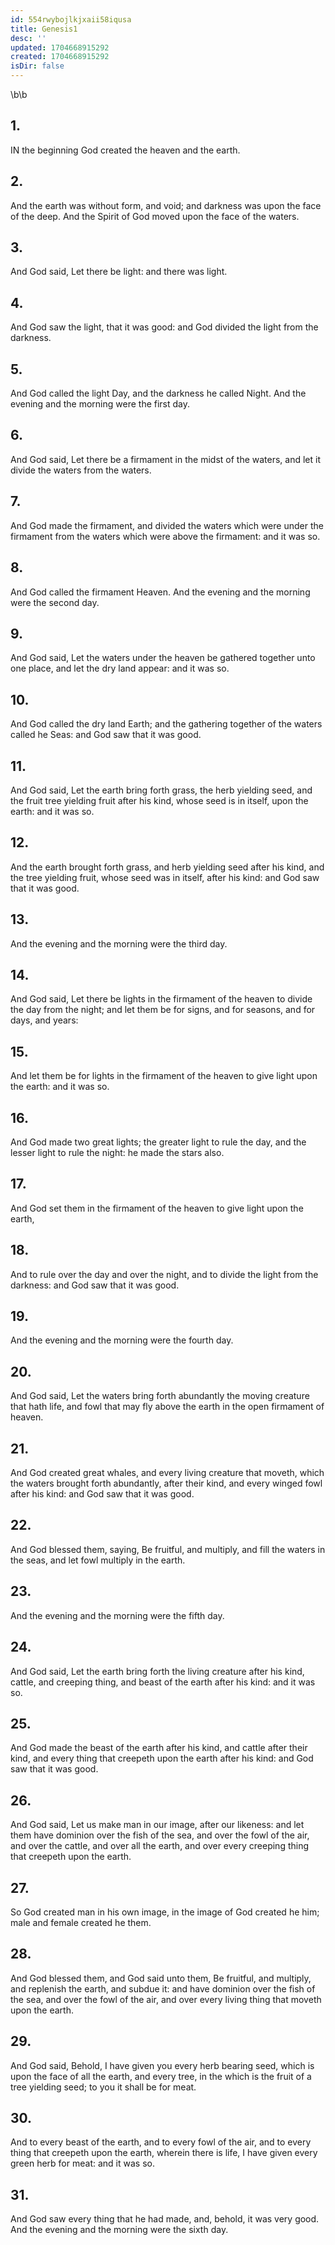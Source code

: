 ```yaml
---
id: 554rwybojlkjxaii58iqusa
title: Genesis1
desc: ''
updated: 1704668915292
created: 1704668915292
isDir: false
---
```

\b\b
## 1.
IN the beginning God created the heaven and the earth.
## 2.
And the earth was without form, and void; and darkness was upon the face of the deep.  And the Spirit of God moved upon the face of the waters.
## 3.
And God said, Let there be light: and there was light.
## 4.
And God saw the light, that it was good: and God divided the light from the darkness.
## 5.
And God called the light Day, and the darkness he called Night.  And the evening and the morning were the first day.
## 6.
And God said, Let there be a firmament in the midst of the waters, and let it divide the waters from the waters.
## 7.
And God made the firmament, and divided the waters which were under the firmament from the waters which were above the firmament: and it was so.
## 8.
And God called the firmament Heaven.  And the evening and the morning were the second day.
## 9.
And God said, Let the waters under the heaven be gathered together unto one place, and let the dry land appear: and it was so.
## 10.
And God called the dry land Earth; and the gathering together of the waters called he Seas: and God saw that it was good.
## 11.
And God said, Let the earth bring forth grass, the herb yielding seed, and the fruit tree yielding fruit after his kind, whose seed is in itself, upon the earth: and it was so.
## 12.
And the earth brought forth grass, and herb yielding seed after his kind, and the tree yielding fruit, whose seed was in itself, after his kind: and God saw that it was good.
## 13.
And the evening and the morning were the third day.
## 14.
And God said, Let there be lights in the firmament of the heaven to divide the day from the night; and let them be for signs, and for seasons, and for days, and years:
## 15.
And let them be for lights in the firmament of the heaven to give light upon the earth: and it was so.
## 16.
And God made two great lights; the greater light to rule the day, and the lesser light to rule the night: he made the stars also.
## 17.
And God set them in the firmament of the heaven to give light upon the earth,
## 18.
And to rule over the day and over the night, and to divide the light from the darkness: and God saw that it was good.
## 19.
And the evening and the morning were the fourth day.
## 20.
And God said, Let the waters bring forth abundantly the moving creature that hath life, and fowl that may fly above the earth in the open firmament of heaven.
## 21.
And God created great whales, and every living creature that moveth, which the waters brought forth abundantly, after their kind, and every winged fowl after his kind: and God saw that it was good.
## 22.
And God blessed them, saying, Be fruitful, and multiply, and fill the waters in the seas, and let fowl multiply in the earth.
## 23.
And the evening and the morning were the fifth day.
## 24.
And God said, Let the earth bring forth the living creature after his kind, cattle, and creeping thing, and beast of the earth after his kind: and it was so.
## 25.
And God made the beast of the earth after his kind, and cattle after their kind, and every thing that creepeth upon the earth after his kind: and God saw that it was good.
## 26.
And God said, Let us make man in our image, after our likeness: and let them have dominion over the fish of the sea, and over the fowl of the air, and over the cattle, and over all the earth, and over every creeping thing that creepeth upon the earth.
## 27.
So God created man in his own image, in the image of God created he him; male and female created he them.
## 28.
And God blessed them, and God said unto them, Be fruitful, and multiply, and replenish the earth, and subdue it: and have dominion over the fish of the sea, and over the fowl of the air, and over every living thing that moveth upon the earth.
## 29.
And God said, Behold, I have given you every herb bearing seed, which is upon the face of all the earth, and every tree, in the which is the fruit of a tree yielding seed; to you it shall be for meat.
## 30.
And to every beast of the earth, and to every fowl of the air, and to every thing that creepeth upon the earth, wherein there is life, I have given every green herb for meat: and it was so.
## 31.
And God saw every thing that he had made, and, behold, it was very good.  And the evening and the morning were the sixth day.
